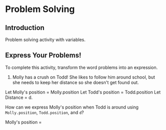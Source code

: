 # Problem Solving

## Introduction
Problem solving activity with variables.

## Express Your Problems!

To complete this activity, transform the word problems into an expression.

1. Molly has a crush on Todd! She likes to follow him around school, but she needs to keep her distance so she doesn't get found out.

Let Molly's position = Molly.position
Let Todd's position = Todd.position
Let Distance = d.

How can we express Molly's position when Todd is around using ```Molly.position```, ```Todd.position```, and ```d```?

Molly's position =
